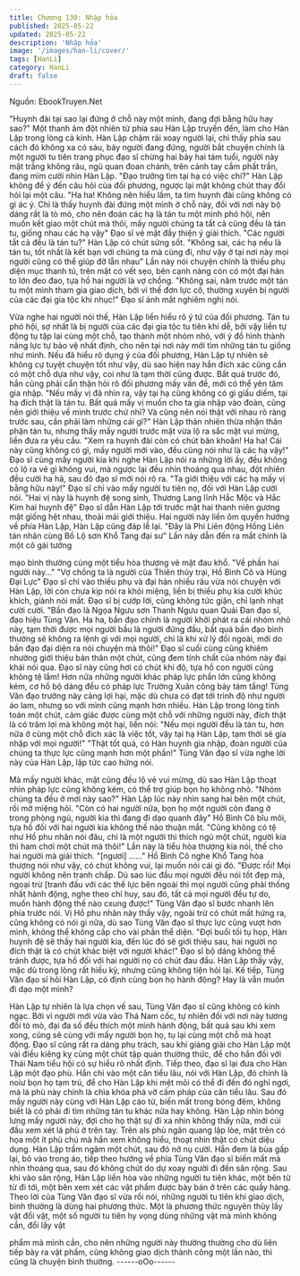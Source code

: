 ```yaml
---
title: Chương 130: Nhập hỏa
published: 2025-05-22
updated: 2025-05-22
description: 'Nhập hỏa'
image: '/images/han-li/cover/'
tags: [HanLi]
category: HanLi
draft: false
---
```


Nguồn: EbookTruyen.Net

"Huynh đài tại sao lại đứng ở chỗ này một mình, đang đợi bằng
hữu hay sao?" Một thanh âm đột nhiên từ phía sau Hàn Lập
truyền đến, làm cho Hàn Lập trong lòng cả kinh.
Hàn Lập chậm rãi xoay người lại, chỉ thấy phía sau cách đó
không xa có sáu, bảy người đang đứng, người bắt chuyện chính
là một người tu tiên trang phục đạo sĩ chừng hai bảy hai tám tuổi,
người này mặt trắng không râu, ngũ quan đoan chánh, trên cánh
tay cầm phất trần, đang mỉm cười nhìn Hàn Lập.
"Đạo trưởng tìm tại hạ có việc chi?" Hàn Lập không để ý đến câu
hỏi của đối phương, ngược lại mặt không chút thay đổi hỏi lại một
câu.
"Ha ha! Không nên hiểu lầm, ta tìm huynh đài cũng không có gì ác
ý. Chỉ là thấy huynh đài đứng một mình ở chỗ này, đối với nơi này
bộ dáng rất là tò mò, cho nên đoán các hạ là tán tu một mình phó
hội, nên muốn kết giao một chút mà thôi, mấy người chúng ta tất
cả cũng đều là tán tu, giống nhau các hạ vậy" Đạo sĩ vẻ mặt đầy
thiện ý giải thích.
"Các người tất cả đều là tán tu?" Hàn Lập có chút sửng sốt.
"Không sai, các hạ nếu là tán tu, tốt nhất là kết bạn với chúng ta
mà cùng đi, như vậy ở tại nơi này mọi người cũng có thể giúp đỡ
lẫn nhau" Lần này nói chuyện chính là thiếu phụ diện mục thanh
tú, trên mặt có vết sẹo, bên cạnh nàng còn có một đại hán to lớn
đeo đao, tựa hồ hai người là vợ chồng.
"Không sai, năm trước một tán tu một mình tham gia giao dịch,
bởi vì thế đơn lực cô, thường xuyên bị người của các đại gia tộc
khi nhục!" Đạo sĩ ánh mắt nghiêm nghị nói.

Vừa nghe hai người nói thế, Hàn Lập liền hiểu rõ ý tứ của đối
phương.
Tán tu phó hội, sợ nhất là bị người của các đại gia tộc tu tiên khi
dễ, bởi vậy liền tự động tụ tập lại cùng một chỗ, tạo thành một
nhóm nhỏ, với ý đồ hình thành năng lực tự bảo vệ nhất định, cho
nên tại nơi này mới tìm những tán tu giống như mình.
Nếu đã hiểu rõ dụng ý của đối phương, Hàn Lập tự nhiên sẽ
không cự tuyệt chuyện tốt như vậy, dù sao hiện nay hắn đích xác
cũng cần có một chỗ dựa như vậy, coi như là tạm thời cũng được.
Bất quá trước đó, hắn cũng phải cẩn thận hỏi rõ đối phương mấy
vấn đề, mới có thể yên tâm gia nhập.
"Nếu mấy vị đã nhìn ra, vậy tại hạ cũng không có gì giấu diếm, tại
hạ đích thật là tán tu. Bất quá mấy vị muốn cho ta gia nhập vào
đoàn, cũng nên giới thiệu về mình trước chứ nhỉ? Và cũng nên nói
thật với nhau rõ ràng trước sau, cần phải làm những cái gì?" Hàn
Lập thản nhiên thừa nhận thân phận tán tu, nhưng thấy mấy
người trước mặt vừa lộ ra sắc mặt vui mừng, liền đưa ra yêu cầu.
"Xem ra huynh đài còn có chút băn khoăn! Ha ha! Cái này cũng
không có gì, mấy người mới vào, đều cũng nói như là các hạ vậy!"
Đạo sĩ cùng mấy người kia khi nghe Hàn Lập nói ra những lời ấy,
đều không có lộ ra vẻ gì không vui, mà ngược lại đều nhìn thoáng
qua nhau, đột nhiên đều cười ha hả, sau đó đạo sĩ mới nói rõ ra.
"Ta giới thiệu với các hạ mấy vị bằng hữu này!" Đạo sĩ chỉ vào
mấy người tu tiên nọ, đối với Hàn Lập cười nói.
"Hai vị này là huynh đệ song sinh, Thương Lang lĩnh Hắc Mộc và
Hắc Kim hai huynh đệ" Đạo sĩ dẫn Hàn Lập tới trước mặt hai
thanh niên gương mặt giống hệt nhau, thoải mái giới thiệu.
Hai người này liền ôm quyền hướng về phía Hàn Lập, Hàn Lập
cũng đáp lễ lại.
"Đây là Phi Liên động Hồng Liên tán nhân cùng Bồ Lộ sơn Khổ
Tang đại sư" Lần này dẫn đến ra mắt chính là một cô gái tướng

mạo bình thường cùng một tiểu hòa thượng vẻ mặt đau khổ.
"Về phần hai người này…"
"Vợ chồng ta là người của Thiên thủy trại, Hồ Bình Cô và Hùng
Đại Lực" Đạo sĩ chỉ vào thiếu phụ và đại hán nhiều râu vừa nói
chuyện với Hàn Lập, lời còn chưa kịp nói ra khỏi miệng, liền bị
thiếu phụ kia cười khúc khích, giành nói mất.
Đạo sĩ bị cướp lời, cũng không tức giận, chỉ lạnh nhạt cười cười.
"Bần đạo là Ngọa Ngưu sơn Thanh Ngưu quan Quải Đan đạo sĩ,
đạo hiệu Tùng Văn. Ha ha, bần đạo chính là người khởi phát ra
cái nhóm nhỏ này, tạm thời được mọi người bầu là người đứng
đầu, bất quá bần đạo bình thường sẽ không ra lệnh gì với mọi
người, chỉ là khi xử lý đối ngoài, mới do bần đạo đại diện ra nói
chuyện mà thôi!" Đạo sĩ cuối cùng cũng khiêm nhường giới thiệu
bản thân một chút, cũng đem tính chất của nhóm này đại khái nói
qua.
Đạo sĩ này cũng hơi có chút khí độ, tựa hồ con người cũng không
tệ lắm!
Hơn nữa những người khác pháp lực phần lớn cũng không kém,
cơ hồ bộ dáng đều có pháp lực Trường Xuân công bảy tám tầng!
Tùng Văn đạo trưởng này càng lợi hại, mặc dù chưa có đạt tới
trình độ như người áo lam, nhưng so với mình cũng mạnh hơn
nhiều.
Hàn Lập trong lòng tính toán một chút, cảm giác được cùng một
chỗ với những người này, đích thật là có trăm lợi mà không một
hại, liền nói:
"Nếu mọi người đều là tán tu, hơn nữa ở cùng một chỗ đích xác là
việc tốt, vậy tại hạ Hàn Lập, tạm thời sẽ gia nhập với mọi người!"
"Thật tốt quá, có Hàn huynh gia nhập, đoàn người của chúng ta
thực lực cũng mạnh hơn một phần!" Tùng Văn đạo sĩ vừa nghe
lời này của Hàn Lập, lập tức cao hứng nói.

Mà mấy người khác, mặt cũng đều lộ vẻ vui mừng, dù sao Hàn
Lập thoạt nhìn pháp lực cũng không kém, có thể trợ giúp bọn họ
không nhỏ.
"Nhóm chúng ta đều ở mơi này sao?" Hàn Lập lúc này nhìn sang
hai bên một chút, rồi mở miệng hỏi.
"Còn có hai người nữa, bọn họ một người còn đang ở trong phòng
ngủ, người kia thì đang đi dạo quanh đây" Hồ Bình Cô bĩu môi,
tựa hồ đối với hai người kia không thế nào thuận mắt.
"Cũng không có tệ như Hồ phu nhân nói đâu, chỉ là một người thì
thích ngủ một chút, người kia thì ham chơi một chút mà thôi!" Lần
này là tiểu hòa thượng kia nói, thế cho hai người mà giải thích.
"[ngươi] ……" Hồ Bình Cô nghe Khổ Tang hòa thượng nói như
vậy, có chút không vui, lại muốn nói cái gì đó.
"Được rồi! Mọi người không nên tranh chấp. Dù sao lúc đầu mọi
người đều nói tốt đẹp mà, ngoại trừ [tranh đấu với các thế lực bên
ngoài thì mọi người cũng phải thống nhất hành động, nghe theo
chỉ huy, sau đó, tất cả mọi người đều tự do, muốn hành động thế
nào cxung được!" Tùng Văn đạo sĩ bước nhanh lên phía trước
nói.
Vị Hồ phu nhân này thấy vậy, ngoài trừ có chút mất hứng ra, cũng
không có nói gì nữa, dù sao Tùng Văn đạo sĩ thực lực cũng vượt
hơn mình, không thể không cấp cho vài phần thể diện.
"Đợi buổi tối tụ họp, Hàn huynh đệ sẽ thấy hai người kia, đến lúc
đó sẽ giới thiệu sau, hai người nọ đích thật là có chút khác biệt với
người khác!" Đạo sĩ bộ dáng không thể tránh được, tựa hồ đối với
hai người nọ có chút đau đầu.
Hàn Lập thấy vậy, mặc dù trong lòng rất hiếu kỳ, nhưng cũng
không tiện hỏi lại.
Kế tiếp, Tùng Văn đạo sĩ hỏi Hàn Lập, có định cùng bọn họ hành
động? Hay là vẫn muốn đi dạo một mình?

Hàn Lập tự nhiên là lựa chọn vế sau, Tùng Văn đạo sĩ cũng
không có kinh ngạc. Bởi vì người mới vừa vào Thá Nam cốc, tự
nhiên đối với nơi này tương đối tò mò, đại đa số đều thích một
mình hành động, bất quá sau khi xem xong, cũng sẽ cùng với
mấy người bọn họ, tụ lại cùng một chỗ mà hoạt động.
Đạo sĩ cũng rất ra dáng phụ trách, sau khi giảng giải cho Hàn Lập
một vài điều kiêng kỵ cùng một chút tập quán thường thức, để
cho hắn đối với Thái Nam tiểu hội có sự hiểu rõ nhất định. Tiếp
theo, đạo sĩ lại đưa cho Hàn Lập một đạo phù.
Hắn chỉ vào một căn tiểu lâu, nói với Hàn Lập, đó chính là noiư
bọn họ tạm trú, để cho Hàn Lập khi mệt mỏi có thể đi đến đó nghỉ
ngơi, mà lá phù này chính là chìa khóa phá vỡ cấm pháp của căn
tiểu lâu.
Sau đó mấy người này cùng với Hàn Lập cáo từ, biến mất trong
bóng đêm, không biết là có phải đi tìm những tán tu khác nữa hay
không.
Hàn Lập nhìn bóng lưng mấy người này, đợi cho họ thật sự đi xa
nhìn không thấy nữa, mới cúi đầu xem xét lá phù ở trên tay. Trên
als phù ngân quang lập lòe, mặt trên có họa một ít phù chú mà
hắn xem không hiểu, thoạt nhìn thật có chút diệu dụng.
Hàn Lập trầm ngâm một chút, sau đó nở nụ cười.
Hắn đem lá bùa gấp lại, bỏ vào trong áo, tiếp theo hướng về phía
Tùng Văn đạo sĩ biến mất mà nhìn thoáng qua, sau đó không chút
do dự xoay người đi đến sân rộng.
Sau khi vào sân rộng, Hàn Lập liền hòa vào những người tu tiên
khác, một bên từ từ đi tới, một bên xem xét các vật phẩm được
bày bán ở trên các quầy hàng.
Theo lời của Tùng Văn đạo sĩ vừa rồi nói, những người tu tiên khi
giao dịch, bình thường là dùng hai phương thức.
Một là phương thức nguyên thủy lấy vật đổi vật, một số người tu
tiên hy vọng dùng những vật mà mình không cần, đổi lấy vật

phẩm mà mình cần, cho nên những người này thường thường
cho dù liên tiếp bày ra vật phẩm, cũng không giao dịch thành
công một lần nào, thì cũng là chuyện bình thường.
------oOo------

